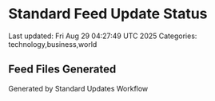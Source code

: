 # Standard Feed Update Status
Last updated: Fri Aug 29 04:27:49 UTC 2025
Categories: technology,business,world

## Feed Files Generated

Generated by Standard Updates Workflow
